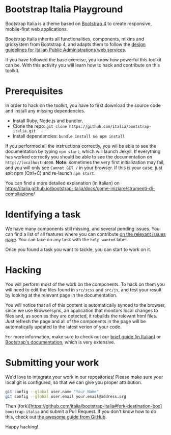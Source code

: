 # Bootstrap Italia Playground

Bootstrap Italia is a theme based on [Bootstrap 4](https://getbootstrap.com/docs/4.0/getting-started/introduction/) to create responsive, mobile-first web applications.

Bootstrap Italia inherits all functionalities, components, mixins and gridsystem from Bootstrap 4, and adapts them to follow the [design guidelines for Italian Public Administrations web services](https://design-italia.readthedocs.io/it/stable/index.html).

If you have followed the base exercise, you know how powerful this toolkit can be. With this activity you will learn how to hack and contribute on this toolkit.

# Prerequisites

In order to hack on the toolkit, you have to first download the source code and install any missing dependencies.

* Install Ruby, Node.js and bundler.
* Clone the repo: `git clone https://github.com/italia/bootstrap-italia.git`
* Install dependencies: `bundle install && npm install`

If you performed all the instructions correctly, you wil be able to see the documentation by typing `npm start`, which will launch Jekyll. If everything has worked correctly you should be able to see the documentation on `http://localhost:4000`. **Note:** sometimes the very first initialization may fail, and you will only see `Cannot GET /` in your browser. If this is your case, just exit npm (Ctrl+C) and re-launch `npm start`.

You can find a more detailed explanation (in Italian) on https://italia.github.io/bootstrap-italia/docs/come-iniziare/strumenti-di-compilazione/

# Identifying a task

We have many components still missing, and several pending issues.
You can find a list of all features where you can contribute [on the relevant issues page](https://github.com/italia/bootstrap-italia/issues?q=is%3Aissue+is%3Aopen+label%3A%22help+wanted%22). You can take on any task with the `help wanted` label.

Once you found a task you want to tackle, you can start to work on it.

# Hacking

You will perform most of the work on the components. To hack on them you will need to edit the files found in `src/scss` and `src/js`, and test your result by looking at the relevant page in the documentation.

You will notice that all of this content is automatically synced to the browser, since we use Browsersync, an application that monitors local changes to files and, as soon as they are detected, it rebuilds the relevant html files. Just refresh the page and all of the components in the page will be automatically updated to the latest verion of your code.

For more information, make sure to check out our [brief guide (in Italian)](https://italia.github.io/bootstrap-italia/docs/come-iniziare/modificare-componenti/) or [Bootstrap's documentation](https://getbootstrap.com/docs/4.0/getting-started/theming/), which is very extensive.

# Submitting your work

We'd love to integrate your work in our repositories! Please make sure your local git is configured, so that we can give you proper attribution.

```.bash
git config --global user.name "Your Name"
git config --global user.email your.email@address.org
```

Then (fork)[https://github.com/italia/bootstrap-italia#fork-destination-box] `boostrap-italia` and submit a Pull Request. If you don't know how to do this, check out [the awesome guide from GitHub](https://help.github.com/articles/creating-a-pull-request/).

Happy hacking!

